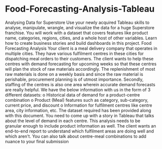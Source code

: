 # Food-Forecasting-Analysis-Tableau

Analysing Data for Superstore 
Use your newly acquired Tableau skills to analyse, manipulate, wrangle, and visualize the data
for a huge Superstore franchise. You will work with a dataset that covers features like product
name, categories, regions, cities, and a whole host of other variables. Learn how to create
business stories and build dashboards in this project.
Food Forecasting Analysis
Your client is a meal delivery company that operates in multiple cities. They have various
fulfilment centres in these cities for dispatching meal orders to their customers. The client
wants to help these centres with demand forecasting for upcoming weeks so that these 
centres will plan the stock of raw materials accordingly.
The replenishment of most raw materials is done on a weekly basis and since the raw material 
is perishable, procurement planning is of utmost importance. Secondly, staffing of the centres 
is also one area wherein accurate demand forecasts are really helpful. We have the below 
information with us in the form of 3 different datasets:
o Historical data of demand for a product-centre combination
o Product (Meal) features such as category, sub-category, current price, and discount
o Information for fulfilment centres like centre area, city information, etc.
The dataset required has been provided along with this document.
You need to come up with a story in Tableau that talks about the level of demand in each
centre. This analysis needs to be granular enough to include product information as well. The
client wants an end-to-end report to understand which fulfilment areas are doing well and
which aren't. You can also talk about centre-meal combinations to add nuance to your final
submission
